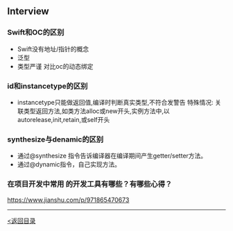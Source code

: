 ## Interview

### Swift和OC的区别
- Swift没有地址/指针的概念
- 泛型
- 类型严谨 对比oc的动态绑定

### id和instancetype的区别
- instancetype只能做返回值,编译时判断真实类型,不符合发警告
特殊情况: 关联类型返回方法,如类方法alloc或new开头,实例方法中,以autorelease,init,retain,或self开头


### synthesize与denamic的区别
- 通过@synthesize 指令告诉编译器在编译期间产生getter/setter方法。
- 通过@dynamic指令，自己实现方法。

### 在项目开发中常用 的开发工具有哪些？有哪些心得？

https://www.jianshu.com/p/971865470673









---

[<返回目录](https://weadar.github.io/index)
